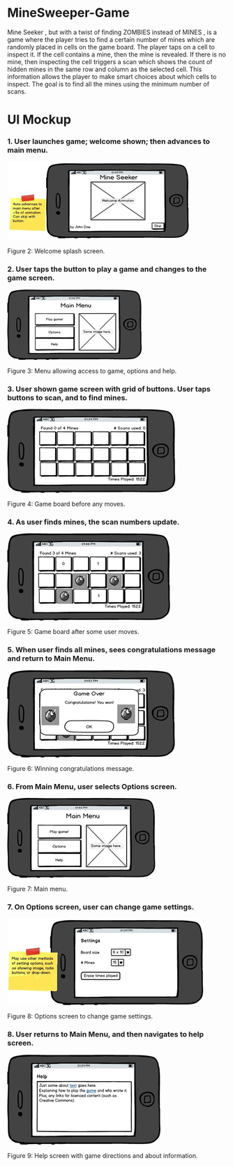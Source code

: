# MineSweeper-Game
Mine Seeker , but with a twist of finding ZOMBIES instead of MINES , is a game where the player tries to find a certain number of mines which are randomly placed in cells on the game board. The player taps on a cell to inspect it. If the cell contains a mine, then the mine is revealed. If there is no mine, then inspecting the cell triggers a scan which shows the count of hidden mines in the same row and column as the selected cell. This information allows the player to make smart choices about which cells to inspect. The goal is to find all the mines using the minimum number of scans.

# UI Mockup
### 1.	User launches game; welcome shown; then advances to main menu.

![](images/MS1.jpg)

Figure 2: Welcome splash screen.
### 2.	User taps the button to play a game and changes to the game screen.

![](images/MS2.jpg)

Figure 3: Menu allowing access to game, options and help.
### 3.	User shown game screen with grid of buttons. User taps buttons to scan, and to find mines.

![](images/MS3.jpg)

Figure 4: Game board before any moves.
    
### 4.	As user finds mines, the scan numbers update.

![](images/MS4.jpg)

Figure 5: Game board after some user moves.

### 5.	When user finds all mines, sees congratulations message and return to Main Menu.

![](images/MS5.jpg)

Figure 6: Winning congratulations message.

### 6.	From Main Menu, user selects Options screen.

![](images/MS6.jpg)

Figure 7: Main menu.
 
### 7.	On Options screen, user can change game settings.

![](images/MS7.jpg)

Figure 8: Options screen to change game settings.

### 8.	User returns to Main Menu, and then navigates to help screen.

![](images/MS8.jpg)

Figure 9: Help screen with game directions and about information.

 

